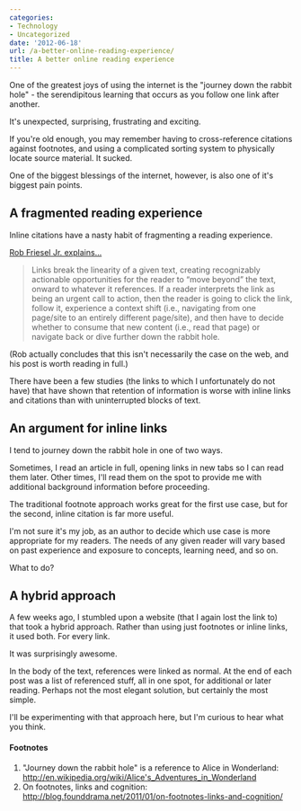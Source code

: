 ```yaml
---
categories:
- Technology
- Uncategorized
date: '2012-06-18'
url: /a-better-online-reading-experience/
title: A better online reading experience
---
```


One of the greatest joys of using the internet is the "journey down the rabbit hole" - the serendipitous learning that occurs as you follow one link after another.

It's unexpected, surprising, frustrating and exciting.

If you're old enough, you may remember having to cross-reference citations against footnotes, and using a complicated sorting system to physically locate source material. It sucked.

One of the biggest blessings of the internet, however, is also one of it's biggest pain points.
<!--more-->
<h2>A fragmented reading experience</h2>

Inline citations have a nasty habit of fragmenting a reading experience.

<a href="http://blog.founddrama.net/2011/01/on-footnotes-links-and-cognition/">Rob Friesel Jr. explains...</a>

<blockquote>Links break the linearity of a given text, creating recognizably actionable opportunities for the reader to “move beyond” the text, onward to whatever it references. If a reader interprets the link as being an urgent call to action, then the reader is going to click the link, follow it, experience a context shift (i.e., navigating from one page/site to an entirely different page/site), and then have to decide whether to consume that new content (i.e., read that page) or navigate back or dive further down the rabbit hole.</blockquote>

(Rob actually concludes that this isn't necessarily the case on the web, and his post is worth reading in full.)

There have been a few studies (the links to which I unfortunately do not have) that have shown that retention of information is worse with inline links and citations than with uninterrupted blocks of text.

<h2>An argument for inline links</h2>

I tend to journey down the rabbit hole in one of two ways.

Sometimes, I read an article in full, opening links in new tabs so I can read them later. Other times, I'll read them on the spot to provide me with additional background information before proceeding.

The traditional footnote approach works great for the first use case, but for the second, inline citation is far more useful.

I'm not sure it's my job, as an author to decide which use case is more appropriate for my readers. The needs of any given reader will vary based on past experience and exposure to concepts, learning need, and so on.

What to do?

<h2>A hybrid approach</h2>

A few weeks ago, I stumbled upon a website (that I again lost the link to) that took a hybrid approach. Rather than using just footnotes or inline links, it used both. For every link.

It was surprisingly awesome.

In the body of the text, references were linked as normal. At the end of each post was a list of referenced stuff, all in one spot, for additional or later reading. Perhaps not the most elegant solution, but certainly the most simple.

I'll be experimenting with that approach here, but I'm curious to hear what you think.

<h4>Footnotes</h4>

<ol>
<li>"Journey down the rabbit hole" is a reference to Alice in Wonderland: <a href="http://en.wikipedia.org/wiki/Alice's_Adventures_in_Wonderland">http://en.wikipedia.org/wiki/Alice's_Adventures_in_Wonderland</a></li>
<li>On footnotes, links and cognition: <a href="http://blog.founddrama.net/2011/01/on-footnotes-links-and-cognition/">http://blog.founddrama.net/2011/01/on-footnotes-links-and-cognition/</a></li>
</ol>